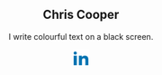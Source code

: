 <div align="center">
 <h2 >Chris Cooper</h2>
 <p>I write colourful text on a black screen.</p>
 <a href="https://www.linkedin.com/in/chris--cooper/">
  <img src="https://github.com/ChrisCooper0/ChrisCooper0/blob/main/linkedin.svg" height="30" alt="LinkedIn"/>
 </a>
</div>
